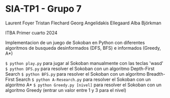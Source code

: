 # SIA-TP1 - Grupo 7
Laurent Foyer 
Tristan Flechard 
Georg Angelidakis Ellegaard 
Alba Björkman 

ITBA Primer cuarto 2024


Implementacion de un juego de Sokoban en Python con diferentes algoritmos de busqueda desinformados (DFS, BFS) e informados (Greedy, A*)

`$ python play.py` para jugar al Sokoban manualmente con las teclas 'wasd'
`$ python DFS.py` para resolver el Sokoban con un algoritmo Depth-First Search
`$ python BFS.py` para resolver el Sokoban con un algoritmo Breadth-First Search
`$ python A-Research.py` para resolver el Sokoban con un algoritmo A*
`$ python Greedy.py [nivel]` para resolver el Sokoban con un algoritmo Greedy (entrar un valor entre 1 y 3 para el nivel)
